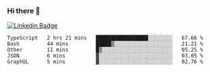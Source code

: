 ### Hi there 👋

[![Linkedin Badge](https://img.shields.io/badge/-Adroaldo%20Pagliari-6633cc?style=flat-square&logo=Linkedin&logoColor=white&link=https://www.linkedin.com/in/adroaldo-pagliari-5856363b/)](https://www.linkedin.com/in/adroaldo-pagliari-5856363b/)

<!--
**adroaldopagliari/adroaldopagliari** is a ✨ _special_ ✨ repository because its `README.md` (this file) appears on your GitHub profile.

Here are some ideas to get you started:

- 🔭 I’m currently working on ...
- 🌱 I’m currently learning ...
- 👯 I’m looking to collaborate on ...
- 🤔 I’m looking for help with ...
- 💬 Ask me about ...
- 📫 How to reach me: ...
- 😄 Pronouns: ...
- ⚡ Fun fact: ...
-->

<!--START_SECTION:waka-->
```text
TypeScript   2 hrs 21 mins   █████████████████░░░░░░░░   67.66 % 
Bash         44 mins         █████▒░░░░░░░░░░░░░░░░░░░   21.21 % 
Other        11 mins         █▒░░░░░░░░░░░░░░░░░░░░░░░   05.25 % 
JSON         6 mins          ▓░░░░░░░░░░░░░░░░░░░░░░░░   03.05 % 
GraphQL      5 mins          ▓░░░░░░░░░░░░░░░░░░░░░░░░   02.76 % 
```
<!--END_SECTION:waka-->
